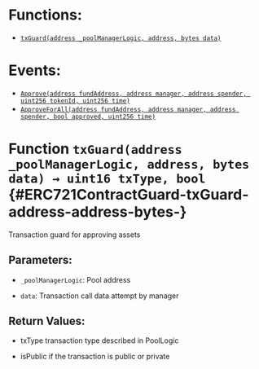 

# Functions:
- [`txGuard(address _poolManagerLogic, address, bytes data)`](#ERC721ContractGuard-txGuard-address-address-bytes-)

# Events:
- [`Approve(address fundAddress, address manager, address spender, uint256 tokenId, uint256 time)`](#ERC721ContractGuard-Approve-address-address-address-uint256-uint256-)
- [`ApproveForAll(address fundAddress, address manager, address spender, bool approved, uint256 time)`](#ERC721ContractGuard-ApproveForAll-address-address-address-bool-uint256-)


# Function `txGuard(address _poolManagerLogic, address, bytes data) → uint16 txType, bool` {#ERC721ContractGuard-txGuard-address-address-bytes-}
Transaction guard for approving assets


## Parameters:
- `_poolManagerLogic`: Pool address

- `data`: Transaction call data attempt by manager


## Return Values:
- txType transaction type described in PoolLogic

- isPublic if the transaction is public or private


